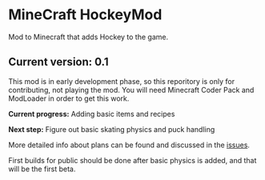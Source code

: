 MineCraft HockeyMod
===================

Mod to Minecraft that adds Hockey to the game.

Current version: 0.1
--

This mod is in early development phase, so this reporitory is only for contributing, not playing the mod.
You will need Minecraft Coder Pack and ModLoader in order to get this work.

**Current progress:** Adding basic items and recipes

**Next step:** Figure out basic skating physics and puck handling

More detailed info about plans can be found and discussed in the [issues](https://github.com/teo-sk/mc-hockeymod/issues).

First builds for public should be done after basic physics is added, and that will be the first beta.
